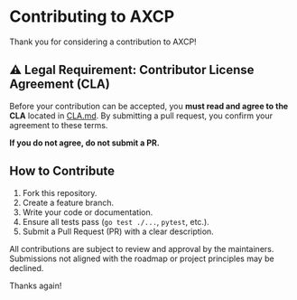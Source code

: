 # Contributing to AXCP

Thank you for considering a contribution to AXCP!

## ⚠️ Legal Requirement: Contributor License Agreement (CLA)

Before your contribution can be accepted, you **must read and agree to the CLA** located in [CLA.md](./CLA.md). By submitting a pull request, you confirm your agreement to these terms.

**If you do not agree, do not submit a PR.**

## How to Contribute

1. Fork this repository.
2. Create a feature branch.
3. Write your code or documentation.
4. Ensure all tests pass (`go test ./...`, `pytest`, etc.).
5. Submit a Pull Request (PR) with a clear description.

All contributions are subject to review and approval by the maintainers. Submissions not aligned with the roadmap or project principles may be declined.

Thanks again!
